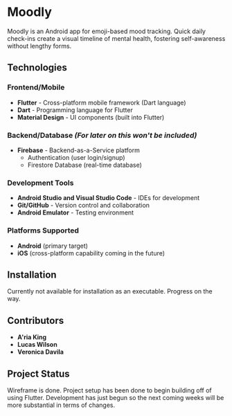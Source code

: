 # Moodly

Moodly is an Android app for emoji-based mood tracking. Quick daily check-ins create a visual timeline of mental health, fostering self-awareness without lengthy forms.

## Technologies

### Frontend/Mobile
- **Flutter** - Cross-platform mobile framework (Dart language)
- **Dart** - Programming language for Flutter
- **Material Design** - UI components (built into Flutter)

### Backend/Database *(For later on this won't be included)*
- **Firebase** - Backend-as-a-Service platform
    - Authentication (user login/signup)
    - Firestore Database (real-time database)

### Development Tools
- **Android Studio and Visual Studio Code** - IDEs for development
- **Git/GitHub** - Version control and collaboration
- **Android Emulator** - Testing environment

### Platforms Supported
- **Android** (primary target)
- **iOS** (cross-platform capability coming in the future)

## Installation

Currently not available for installation as an executable. Progress on the way.

## Contributors

- **A'ria King**
- **Lucas Wilson**
- **Veronica Davila**

## Project Status

Wireframe is done.
Project setup has been done to begin building off of using Flutter.
Development has just begun so the next coming weeks will be more substantial in terms of changes.